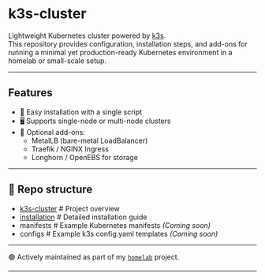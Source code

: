 # k3s-cluster

Lightweight Kubernetes cluster powered by [k3s](https://k3s.io/).  
This repository provides configuration, installation steps, and add-ons for running a minimal yet production-ready Kubernetes environment in a homelab or small-scale setup.

---

## Features
- 🚀 Easy installation with a single script
- 🖥️ Supports single-node or multi-node clusters
- 🔧 Optional add-ons:
  - MetalLB (bare-metal LoadBalancer)
  - Traefik / NGINX Ingress
  - Longhorn / OpenEBS for storage

---

## 📂 Repo structure
- [k3s-cluster](https://github.com/raoulmoise/homelab/edit/main/k3s-cluster/) # Project overview
- [installation](https://github.com/raoulmoise/homelab/tree/main/k3s-cluster/installation) # Detailed installation guide
- manifests # Example Kubernetes manifests *(Coming soon)*
- configs # Example k3s config.yaml templates *(Coming soon)*

---


🟢 Actively maintained as part of my [`homelab`](https://github.com/raoulmoise/homelab) project.

---
